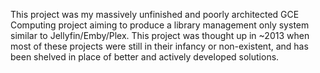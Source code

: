 This project was my massively unfinished and poorly architected GCE Computing project aiming to produce a library management only system similar to Jellyfin/Emby/Plex. This project was thought up in ~2013 when most of these projects were still in their infancy or non-existent, and has been shelved in place of better and actively developed solutions.
